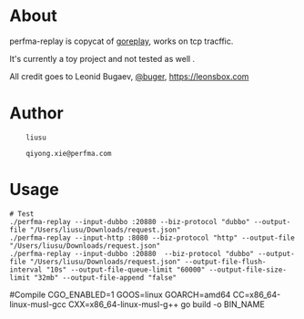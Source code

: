 
# About

perfma-replay is copycat of [goreplay](https://github.com/buger/goreplay), works on tcp tracffic.

It's currently a toy project and not tested as well .

All credit goes to Leonid Bugaev, [@buger](https://twitter.com/buger), https://leonsbox.com


# Author
```
    liusu

    qiyong.xie@perfma.com
   ```

# Usage

```
# Test
./perfma-replay --input-dubbo :20880 --biz-protocol "dubbo" --output-file "/Users/liusu/Downloads/request.json"
./perfma-replay --input-http :8080 --biz-protocol "http" --output-file "/Users/liusu/Downloads/request.json"
./perfma-replay --input-dubbo :20880  --biz-protocol "dubbo" --output-file "/Users/liusu/Downloads/request.json" --output-file-flush-interval "10s" --output-file-queue-limit "60000" --output-file-size-limit "32mb" --output-file-append "false"
```

#Compile
    CGO_ENABLED=1 GOOS=linux  GOARCH=amd64  CC=x86_64-linux-musl-gcc  CXX=x86_64-linux-musl-g++ go build -o BIN_NAME

